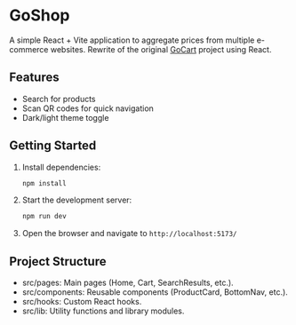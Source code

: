 # GoShop

A simple React + Vite application to aggregate prices from multiple e-commerce websites. Rewrite of the original [GoCart](https://github.com/suchithh/GoCart) project using React.

## Features

- Search for products
- Scan QR codes for quick navigation
- Dark/light theme toggle

## Getting Started

1. Install dependencies:

   ```sh
   npm install

   ```

2. Start the development server:

   ```sh
   npm run dev

   ```

3. Open the browser and navigate to `http://localhost:5173/`

## Project Structure

- src/pages: Main pages (Home, Cart, SearchResults, etc.).
- src/components: Reusable components (ProductCard, BottomNav, etc.).
- src/hooks: Custom React hooks.
- src/lib: Utility functions and library modules.
